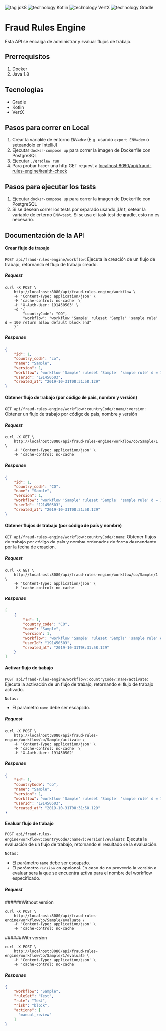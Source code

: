 ![tag jdk8](https://img.shields.io/badge/tag-jdk8-orange.svg)
![technology Kotlin](https://img.shields.io/badge/technology-Kotlin-olive.svg)
![technology VertX](https://img.shields.io/badge/technology-VertX-blue.svg)
![technology Gradle](https://img.shields.io/badge/technology-Gradle-green.svg)
# Fraud Rules Engine
Esta API se encarga de administrar y evaluar flujos de trabajo.

## Prerrequisitos
1. Docker
2. Java 1.8

## Tecnologías
* Gradle
* Kotlin
* VertX

## Pasos para correr en Local
1. Crear la variable de entorno `ENV=dev` (E.g. usando `export ENV=dev` o seteandolo en IntelliJ)
2. Ejecutar `docker-compose up` para correr la imagen de Dockerfile con PostgreSQL
3. Ejecutar `./gradlew run`
4. Para probar hacer una http GET request a <localhost:8080/api/fraud-rules-engine/health-check>

## Pasos para ejecutar los tests
1. Ejecutar `docker-compose up` para correr la imagen de Dockerfile con PostgreSQL 
2. Si se desean correr los tests por separado usando jUnit, setear la variable de enterno `ENV=test`. Si se usa el task 
test de gradle, esto no es necesario.

## Documentación de la API
#### Crear flujo de trabajo
`POST api/fraud-rules-engine/workflow`: Ejecuta la creación de un flujo de trabajo, retornando el flujo de trabajo creado.
##### Request
```
curl -X POST \
    http://localhost:8080/api/fraud-rules-engine/workflow \
    -H 'Content-Type: application/json' \
    -H 'cache-control: no-cache' \
    -H 'X-Auth-User: 191450503' \
    -d '{
        "countryCode": "CO",
        "workflow": "workflow 'Sample' ruleset 'Sample' 'sample rule' d = 100 return allow default block end" 
    }' 
```
##### Response
```json
{
    "id": 1,
    "country_code": "co",
    "name": "Sample",
    "version": 1,
    "workflow": "workflow 'Sample' ruleset 'Sample' 'sample rule' d = 100 return allow default block end",
    "userId": "191450503",
    "created_at": "2019-10-31T08:31:58.129"
}
```

#### Obtener flujo de trabajo (por código de país, nombre y versión)
`GET api/fraud-rules-engine/workflow/:countryCode/:name/:version`: Obtener un flujo de trabajo por código de país, nombre y versión 
##### Request
``` 
curl -X GET \
    http://localhost:8080/api/fraud-rules-engine/workflow/co/Sample/1 \
    -H 'Content-Type: application/json' \
    -H 'cache-control: no-cache'
```
##### Response
```json
{
    "id": 1,
    "country_code": "CO",
    "name": "Sample",
    "version": 1,
    "workflow": "workflow 'Sample' ruleset 'Sample' 'sample rule' d = 100 return allow default block end",
    "userId": "191450503",
    "created_at": "2019-10-31T08:31:58.129"
}
```

#### Obtener flujos de trabajo (por código de país y nombre)
`GET api/fraud-rules-engine/workflow/:countryCode/:name`: Obtener flujos de trabajo por código de país y nombre ordenados 
de forma descendente por la fecha de creacion.   
##### Request
``` 
curl -X GET \
    http://localhost:8080/api/fraud-rules-engine/workflow/co/Sample/1 \
    -H 'Content-Type: application/json' \
    -H 'cache-control: no-cache'
```
##### Response
```json
[
    {
        "id": 1,
        "country_code": "CO",
        "name": "Sample",
        "version": 1,
        "workflow": "workflow 'Sample' ruleset 'Sample' 'sample rule' d = 100 return allow default block end",
        "userId": "191450503",
        "created_at": "2019-10-31T08:31:58.129"
    }
]
```

#### Activar flujo de trabajo
`POST api/fraud-rules-engine/workflow/:countryCode/:name/activate`: Ejecuta la activación de un flujo de trabajo, retornando el flujo de trabajo activado.

`Notas:`
* El parámetro `name` debe ser escapado.
##### Request
```
curl -X POST \
    http://localhost:8080/api/fraud-rules-engine/workflow/co/Sample/activate \
    -H 'Content-Type: application/json' \
    -H 'cache-control: no-cache' \
    -H 'X-Auth-User: 191450502' 
```
##### Response
```json
{
    "id": 1,
    "countryCode": "co",
    "name": "Sample",
    "version": 1,
    "workflow": "workflow 'Sample' ruleset 'Sample' 'sample rule' d = 100 return allow default block end",
    "userId": "191450503",
    "created_at": "2019-10-31T08:31:58.129"
}
```

#### Evaluar flujo de trabajo
`POST api/fraud-rules-engine/workflow/:countryCode/:name/(:version)/evaluate`: Ejecuta la evaluación de un flujo de trabajo, retornando el resultado de la evaluación.

`Notas:`
* El parámetro `name` debe ser escapado.
* El parámetro `version` es opcional. En caso de no proveerlo la versión a evaluar sera la que se encuentra activa para el nombre del workflow especificado.
##### Request
######Without version
```
curl -X POST \
    http://localhost:8080/api/fraud-rules-engine/workflow/co/Sample/evaluate \
    -H 'Content-Type: application/json' \
    -H 'cache-control: no-cache'
```
######With version
```
curl -X POST \
    http://localhost:8080/api/fraud-rules-engine/workflow/co/Sample/1/evaluate \
    -H 'Content-Type: application/json' \
    -H 'cache-control: no-cache'
```

##### Response
```json
{
    "workflow": "Sample",
    "ruleSet": "Test",
    "rule": "Test",
    "risk": "block",
    "actions": [
      "manual_review"
    ]
}
```